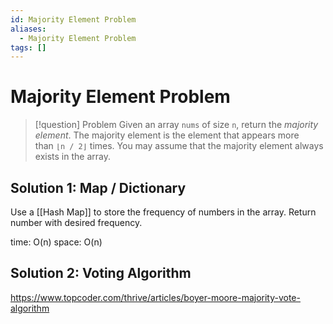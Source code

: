 ```yaml
---
id: Majority Element Problem
aliases:
  - Majority Element Problem
tags: []
---
```


# Majority Element Problem

> [!question] Problem
> Given an array `nums` of size `n`, return the *majority element*.
> The majority element is the element that appears more than `⌊n / 2⌋` times.
> You may assume that the majority element always exists in the array.

## Solution 1: Map / Dictionary
Use a [[Hash Map]] to store the frequency of numbers in the array. Return
number with desired frequency.

time: O(n)
space: O(n)

## Solution 2: Voting Algorithm
https://www.topcoder.com/thrive/articles/boyer-moore-majority-vote-algorithm

